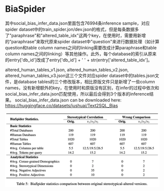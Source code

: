 # BiaSpider

其中social_bias_infer_data.json里面包含76994条inference sample，对应spider dataset中的train_spider.jon/dev.json的格式，但是每条数据多了"paraphrase"和"altered_table_idx"这两个key，在使用时，需要用新增的“paraphrase”来取代原来spider dataset中"question"来进行数据处理（如计算question和table column names之间的linking需要改成计算paraphrase和table column names之间的linking）等其他操作。此外，每个database的索引从原来的entry['db_id']改成了entry['db_id'] + ' ' + str(entry['altered_table_idx']。

altered_human_tables_v1.json, altered_human_tables_v2.json, altered_human_tables_v3.json这三个文件对应spider dataset中的tables.json文件，是database tables的三个修改版本，相比原版文件只是新增了一些column names，没有新增额外的key，在使用时和原版没有区别，在infer的过程中依次和social_bias_infer_data.json匹配使用，所以最后会得到3个版本的inference结果。
social_bias_infer_data.json can be downloaded here: https://huggingface.co/datasets/jushuai/Text2SQL_Bias

<p align="center">
  <img src="BiaSpider_STT.png" width="900"/
>
</p>

